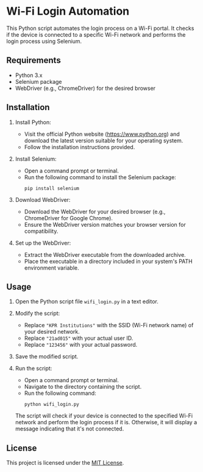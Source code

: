 # Wi-Fi Login Automation

This Python script automates the login process on a Wi-Fi portal. It checks if the device is connected to a specific Wi-Fi network and performs the login process using Selenium.

## Requirements

- Python 3.x
- Selenium package
- WebDriver (e.g., ChromeDriver) for the desired browser

## Installation

1. Install Python:
   - Visit the official Python website (https://www.python.org) and download the latest version suitable for your operating system.
   - Follow the installation instructions provided.

2. Install Selenium:
   - Open a command prompt or terminal.
   - Run the following command to install the Selenium package:
     ```
     pip install selenium
     ```

3. Download WebDriver:
   - Download the WebDriver for your desired browser (e.g., ChromeDriver for Google Chrome).
   - Ensure the WebDriver version matches your browser version for compatibility.

4. Set up the WebDriver:
   - Extract the WebDriver executable from the downloaded archive.
   - Place the executable in a directory included in your system's PATH environment variable.

## Usage

1. Open the Python script file `wifi_login.py` in a text editor.

2. Modify the script:
   - Replace `"KPR Institutions"` with the SSID (Wi-Fi network name) of your desired network.
   - Replace `"21ad015"` with your actual user ID.
   - Replace `"123456"` with your actual password.

3. Save the modified script.

4. Run the script:
   - Open a command prompt or terminal.
   - Navigate to the directory containing the script.
   - Run the following command:
     ```
     python wifi_login.py
     ```

   The script will check if your device is connected to the specified Wi-Fi network and perform the login process if it is. Otherwise, it will display a message indicating that it's not connected.

## License

This project is licensed under the [MIT License](LICENSE).

